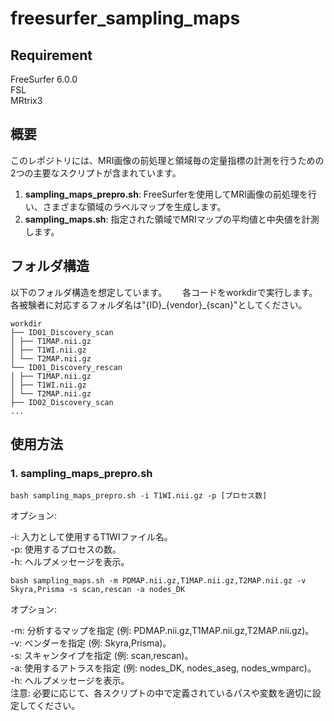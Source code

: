# freesurfer_sampling_maps

## Requirement
FreeSurfer 6.0.0  
FSL  
MRtrix3

## 概要

このレポジトリには、MRI画像の前処理と領域毎の定量指標の計測を行うための2つの主要なスクリプトが含まれています。

1. **sampling_maps_prepro.sh**: FreeSurferを使用してMRI画像の前処理を行い、さまざまな領域のラベルマップを生成します。
2. **sampling_maps.sh**: 指定された領域でMRIマップの平均値と中央値を計測します。

## フォルダ構造
以下のフォルダ構造を想定しています。　　
各コードをworkdirで実行します。  
各被験者に対応するフォルダ名は"{ID}\_{vendor}\_{scan}"としてください。

```
workdir
├── ID01_Discovery_scan
│ ├── T1MAP.nii.gz
│ ├── T1WI.nii.gz
│ └── T2MAP.nii.gz
└── ID01_Discovery_rescan
│ ├── T1MAP.nii.gz
│ ├── T1WI.nii.gz
│ └── T2MAP.nii.gz
├── ID02_Discovery_scan
...
```



## 使用方法

### 1. sampling_maps_prepro.sh

```
bash sampling_maps_prepro.sh -i T1WI.nii.gz -p [プロセス数]
```

オプション:

-i: 入力として使用するT1WIファイル名。  
-p: 使用するプロセスの数。  
-h: ヘルプメッセージを表示。  

```
bash sampling_maps.sh -m PDMAP.nii.gz,T1MAP.nii.gz,T2MAP.nii.gz -v Skyra,Prisma -s scan,rescan -a nodes_DK
```

オプション:  
  
-m: 分析するマップを指定 (例: PDMAP.nii.gz,T1MAP.nii.gz,T2MAP.nii.gz)。  
-v: ベンダーを指定 (例: Skyra,Prisma)。  
-s: スキャンタイプを指定 (例: scan,rescan)。  
-a: 使用するアトラスを指定 (例: nodes_DK, nodes_aseg, nodes_wmparc)。  
-h: ヘルプメッセージを表示。  
注意: 必要に応じて、各スクリプトの中で定義されているパスや変数を適切に設定してください。  

